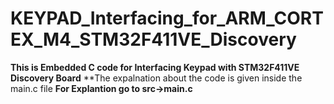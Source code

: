 # KEYPAD_Interfacing_for_ARM_CORTEX_M4_STM32F411VE_Discovery

**This is Embedded C code for Interfacing Keypad with STM32F411VE Discovery Board**
**The expalnation about the code is given inside the main.c file
**For Explantion go to src->main.c**
